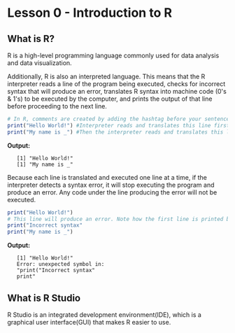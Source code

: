 
# Lesson 0 - Introduction to R 

## What is R?

R is a high-level programming language commonly used for data analysis and data visualization. 

Additionally, R is also an interpreted language. This means that the R interpreter reads a line of the program being executed, checks for incorrect syntax that will produce an error, translates R syntax into machine code (0's & 1's) to be executed by the computer, and prints the output of that line before proceeding to the next line. 

```R
# In R, comments are created by adding the hashtag before your sentence so that the interpretor knows that they are comments.
print("Hello World!") #Interpreter reads and translates this line first
print("My name is _") #Then the interpreter reads and translates this line next
```
**Output:**
<p>

```
   [1] "Hello World!"
   [1] "My name is _"
```

</p>

Because each line is translated and executed one line at a time, if the interpreter detects a syntax error, it will stop executing the program and produce an error. Any code under the line producing the error will not be executed.

```R
print("Hello World!") 
# This line will produce an error. Note how the first line is printed but neither the second nor third line are.
print("Incorrect syntax" 
print("My name is _") 
```
**Output:**
<p>

```
   [1] "Hello World!"
   Error: unexpected symbol in:
   "print("Incorrect syntax" 
   print"
```

</p>


## What is R Studio

R Studio is an integrated development environment(IDE), which is a graphical user interface(GUI) that makes R easier to use.


